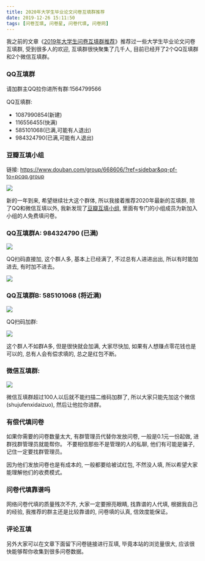 ```yaml
---
title: 2020年大学生毕业论文问卷互填群推荐
date: 2019-12-26 15:11:50
tags: [问卷互填, 问卷星, 问卷代填, 问卷网]
---
```


我之前的文章《[2019年大学生问卷互填群推荐](/2019/05/09/2019年大学生问卷互填群推荐/)》推荐过一些大学生毕业论文问卷互填群, 
受到很多人的欢迎, 互填群很快聚集了几千人, 
目前已经开了2个QQ互填群和2个微信互填群。

<!-- more -->

### QQ互填群

请加群主QQ拉你进所有群:1564799566

QQ互填群: 
- 1087990854(新建)
- 116556455(快满)
- 585101068(已满,可能有人退出)
- 984324790(已满,可能有人退出)

### 豆瓣互填小组

链接:  https://www.douban.com/group/668606/?ref=sidebar&qq-pf-to=pcqq.group

<a href="https://www.douban.com/group/668606/?ref=sidebar&qq-pf-to=pcqq.group">
<img src="问卷互填豆瓣小组.png" class="img-thumbnail">
</a>

新的一年到来, 希望继续壮大这个群体, 所以我接着推荐2020年最新的互填群, 除了QQ和微信互填以外, 
我新发现了[豆瓣互填小组](https://www.douban.com/group/668606/?ref=sidebar&qq-pf-to=pcqq.group), 
里面有专门的小组成员为新加入小组的人免费填问卷。

### QQ互填群A: 984324790 (已满)

<img src="问卷互填qq群1.png" class="img-thumbnail">

QQ扫码直接加, 这个群人多, 基本上已经满了, 不过总有人进进出出, 所以有时能加进去, 有时加不进去。

<img src="https://jupyter.cn/images/%E9%97%AE%E5%8D%B7%E4%BA%92%E5%A1%AB%E7%BE%A4%E4%BA%8C%E7%BB%B4%E7%A0%81.png" class="img-thumbnail">

### QQ互填群B: 585101068 (将近满)

<img src="问卷互填qq群2.png" class="img-thumbnail">

QQ扫码加群:

<img src="https://jupyter.cn/images/%E9%97%AE%E5%8D%B7%E4%BA%92%E5%A1%AB%E5%BE%AE%E4%BF%A1%E7%BE%A4%E4%BA%8C%E7%BB%B4%E7%A0%81.jpg" class="img-thumbnail">

这个群人不如群A多, 但是很快就会加满, 大家尽快加, 如果有人想赚点零花钱也是可以的, 
总有人会有偿求填的, 总之是红包不断。

### 微信互填群:

<img src="微信互填群.png" class="img-thumbnail">

微信互填群超过100人以后就不能扫描二维码加群了, 所以大家只能先加这个微信(shujufenxidaizuo), 
然后让他拉你进群。

### 有偿代填问卷

如果你需要的问卷数量太大, 有群管理员代替你发放问卷, 一般是0.1元一份起做, 进群找群管理员就能帮你。
不要相信那些不是管理的人的私聊, 他们有可能是骗子, 记住一定要找群管理员。

因为他们发放问卷也是有成本的, 一般都要给被试红包, 不然没人填, 所以希望大家能理解他们的收费模式。


### 问卷代填靠谱吗

网络问卷代填的质量残次不齐, 大家一定要擦亮眼睛, 找靠谱的人代填, 根据我自己的经验, 我推荐的群主还是比较靠谱的, 
问卷填的认真, 信效度能保证。

### 评论互填

另外大家可以在文章下面留下问卷链接进行互填, 毕竟本站的浏览量很大, 应该很快能够帮你收集到很多问卷数据。


